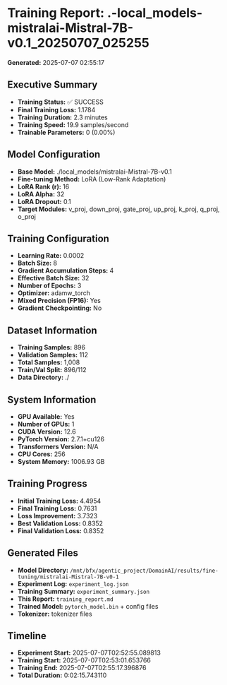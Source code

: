 # Training Report: .-local_models-mistralai-Mistral-7B-v0.1_20250707_025255

**Generated:** 2025-07-07 02:55:17

## Executive Summary
- **Training Status:** ✅ SUCCESS
- **Final Training Loss:** 1.1784
- **Training Duration:** 2.3 minutes
- **Training Speed:** 19.9 samples/second
- **Trainable Parameters:** 0 (0.00%)

## Model Configuration
- **Base Model:** ./local_models/mistralai-Mistral-7B-v0.1
- **Fine-tuning Method:** LoRA (Low-Rank Adaptation)
- **LoRA Rank (r):** 16
- **LoRA Alpha:** 32
- **LoRA Dropout:** 0.1
- **Target Modules:** v_proj, down_proj, gate_proj, up_proj, k_proj, q_proj, o_proj

## Training Configuration
- **Learning Rate:** 0.0002
- **Batch Size:** 8
- **Gradient Accumulation Steps:** 4
- **Effective Batch Size:** 32
- **Number of Epochs:** 3
- **Optimizer:** adamw_torch
- **Mixed Precision (FP16):** Yes
- **Gradient Checkpointing:** No

## Dataset Information
- **Training Samples:** 896
- **Validation Samples:** 112
- **Total Samples:** 1,008
- **Train/Val Split:** 896/112
- **Data Directory:** ./

## System Information
- **GPU Available:** Yes
- **Number of GPUs:** 1
- **CUDA Version:** 12.6
- **PyTorch Version:** 2.7.1+cu126
- **Transformers Version:** N/A
- **CPU Cores:** 256
- **System Memory:** 1006.93 GB

## Training Progress
- **Initial Training Loss:** 4.4954
- **Final Training Loss:** 0.7631
- **Loss Improvement:** 3.7323
- **Best Validation Loss:** 0.8352
- **Final Validation Loss:** 0.8352

## Generated Files
- **Model Directory:** `/mnt/bfx/agentic_project/DomainAI/results/fine-tuning/mistralai-Mistral-7B-v0-1`
- **Experiment Log:** `experiment_log.json`
- **Training Summary:** `experiment_summary.json`
- **This Report:** `training_report.md`
- **Trained Model:** `pytorch_model.bin` + config files
- **Tokenizer:** tokenizer files

## Timeline
- **Experiment Start:** 2025-07-07T02:52:55.089813
- **Training Start:** 2025-07-07T02:53:01.653766
- **Training End:** 2025-07-07T02:55:17.396876
- **Total Duration:** 0:02:15.743110
